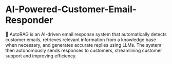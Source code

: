 # AI-Powered-Customer-Email-Responder
🚀 AutoRAG is an AI-driven email response system that automatically detects customer emails, retrieves relevant information from a knowledge base when necessary, and generates accurate replies using LLMs. The system then autonomously sends responses to customers, streamlining customer support and improving efficiency.
